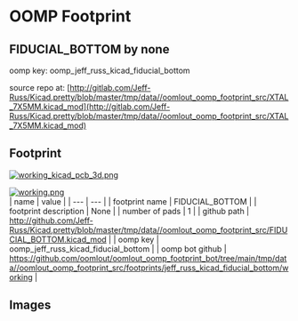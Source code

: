 # OOMP Footprint  
## FIDUCIAL_BOTTOM  by none  
  
oomp key: oomp_jeff_russ_kicad_fiducial_bottom  
  
source repo at: [http://gitlab.com/Jeff-Russ/Kicad.pretty/blob/master/tmp/data//oomlout_oomp_footprint_src/XTAL_7X5MM.kicad_mod](http://gitlab.com/Jeff-Russ/Kicad.pretty/blob/master/tmp/data//oomlout_oomp_footprint_src/XTAL_7X5MM.kicad_mod)  
## Footprint  
  
[![working_kicad_pcb_3d.png](working_kicad_pcb_3d_600.png)](working_kicad_pcb_3d.png)  
  
[![working.png](working_600.png)](working.png)  
| name | value | 
| --- | --- | 
| footprint name | FIDUCIAL_BOTTOM | 
| footprint description | None | 
| number of pads | 1 | 
| github path | http://github.com/Jeff-Russ/Kicad.pretty/blob/master/tmp/data//oomlout_oomp_footprint_src/FIDUCIAL_BOTTOM.kicad_mod | 
| oomp key | oomp_jeff_russ_kicad_fiducial_bottom | 
| oomp bot github | https://github.com/oomlout/oomlout_oomp_footprint_bot/tree/main/tmp/data//oomlout_oomp_footprint_src/footprints/jeff_russ_kicad_fiducial_bottom/working | 
## Images  
